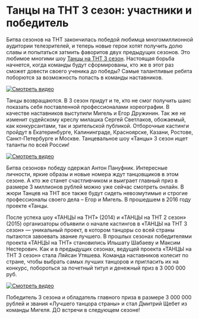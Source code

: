 # Танцы на ТНТ 3 сезон: участники и победитель
<p style="text-align: left;">Битва сезонов на ТНТ закончилась победой любимца многомиллионной аудитории телезрителей, и теперь новые герои хотят получить долю славы и попытаться затмить фаворитов двух предыдущих сезонов. Это любимое многими шоу <a href="https://tancy-na-tnt.ru/seasons/3/">Танцы на ТНТ 3 сезон</a>. Настоящая борьба начнется, когда команды будут сформированы, кто же в этот раз сможет довести своего ученика до победы? Самые талантливые ребята поборются за возможность попасть в команды наставников.</p>

[![Смотреть видео](https://img.youtube.com/vi/xuvLssa-yac/maxresdefault.jpg)](https://www.youtube.com/watch?v=xuvLssa-yac)

<p style="text-align: left;">Танцы возвращаются. В 3 сезон придут и те, кто не смог получить шанс показать себя поставленной профессионалами хореографии.
В качестве наставников выступили Мигель и Егор Дружинин.
Так же не изменит судейскому креслу милашка Сергей Светлаков, обожаемый, как конкурсантами, так и зрительской публикой.
Отборочные кастинги пройдут в Екатеринбурге, Калининграде, Красноярске, Казани, Ростове, Санкт-Петербурге и Москве.
Танцевальное шоу «Танцы» 3 сезон ищет таланты по всей России!</p>

[![Смотреть видео](https://img.youtube.com/vi/HZ6LmaBS4Cw/maxresdefault.jpg)](https://www.youtube.com/watch?v=HZ6LmaBS4Cw)

<p style="text-align: left;">Битва сезонов» победу одержал Антон Пануфник.
Интересные личности, яркие образы и новые номера ждут танцовщиков в этом сезоне.
А кто же станет счастливчиком и выиграет главный приз в размере 3 миллионов рублей можно уже сейчас смотреть онлайн.
В жюри Танцев на ТНТ все также будут сидеть невозмутимые и строгие профессионалы своего дела – Егор и Мигель.
В прошедшем в 2016 году проекте «Танцы.</p>
<p style="text-align: left;">После успеха шоу «ТАНЦЫ на ТНТ» (2014) и «ТАНЦЫ на ТНТ 2 сезон» (2015) организаторы объявили о начале кастингов в «ТАНЦЫ на ТНТ 3 сезон» — уникальный проект, в котором танцоры со всей страны пытаются завоевать звание лучшего.
В прошлых сезонах победителями проекта «ТАНЦЫ на ТНТ» становились Ильшату Шабаеву и Максим Нестерович.
Как и в предыдущих сезонах, ведущей проекта «ТАНЦЫ на ТНТ 3 сезон» стала Ляйсан Утяшева.
Команда наставников колесит по стране, чтобы выбрать самых лучших танцоров и пригласить их на конкурс, побороться за почетный титул и денежный приз в 3 000 000 руб.</p>

[![Смотреть видео](https://img.youtube.com/vi/DKZU_853NRY/maxresdefault.jpg)](https://www.youtube.com/watch?v=DKZU_853NRY)

<p style="text-align: left;">
Победитель 3 сезона и обладатель главного приза в размере 3 000 000 рублей и звания «Лучшего танцора страны» и стал Дмитрий Щебет из команды Мигеля. 
ДО встречи в следующем сезоне!</p>
